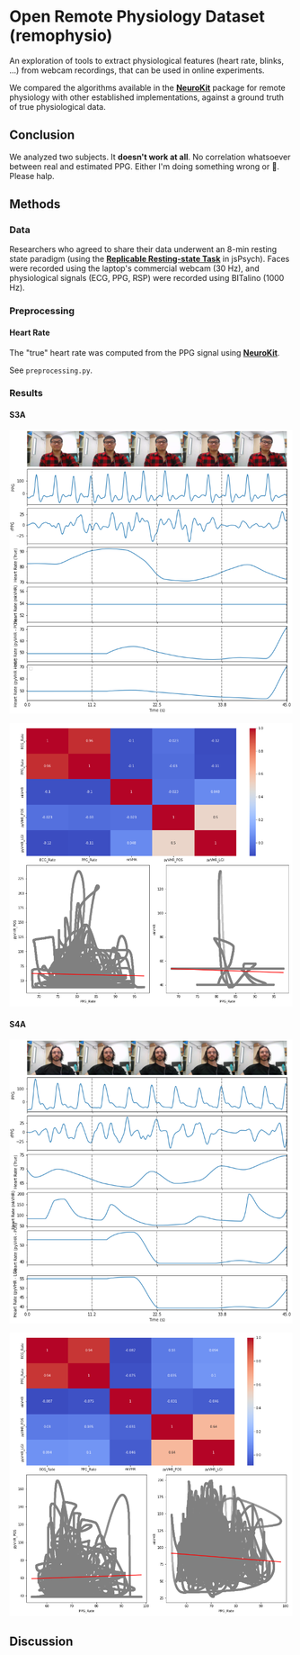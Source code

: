 # Open Remote Physiology Dataset (remophysio)

An exploration of tools to extract physiological features (heart rate, blinks, ...) from webcam recordings, that can be used in online experiments.

We compared the algorithms available in the [**NeuroKit**](https://github.com/neuropsychology/NeuroKit/pull/736) package for remote physiology with other established implementations, against a ground truth of true physiological data.


## Conclusion

We analyzed two subjects. It **doesn't work at all**. No correlation whatsoever between real and estimated PPG. Either I'm doing something wrong or :shrug:. Please halp.


## Methods

### Data

Researchers who agreed to share their data underwent an 8-min resting state paradigm (using the [**Replicable Resting-state Task**](https://github.com/RealityBending/RestingState) in jsPsych). Faces were recorded using the laptop's commercial webcam (30 Hz), and physiological signals (ECG, PPG, RSP) were recorded using BITalino (1000 Hz).

### Preprocessing

#### Heart Rate

The "true" heart rate was computed from the PPG signal using [**NeuroKit**](https://github.com/neuropsychology/NeuroKit).


See `preprocessing.py`.

### Results

#### S3A

![](figures/S3A_video.png)

![](figures/S3A_correlation.png)


#### S4A

![](figures/S4A_video.png)

![](figures/S4A_correlation.png)

## Discussion